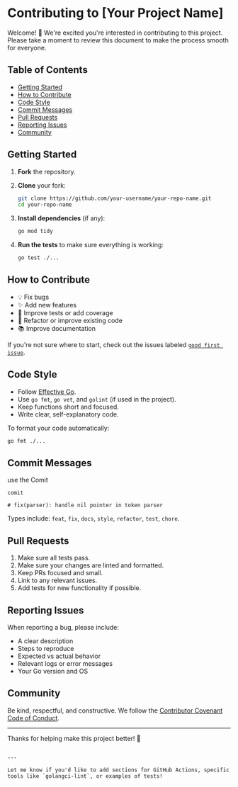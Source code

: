 # Contributing to [Your Project Name]

Welcome! 🎉 We're excited you're interested in contributing to this project. Please take a moment to review this document to make the process smooth for everyone.

## Table of Contents

- [Getting Started](#getting-started)
- [How to Contribute](#how-to-contribute)
- [Code Style](#code-style)
- [Commit Messages](#commit-messages)
- [Pull Requests](#pull-requests)
- [Reporting Issues](#reporting-issues)
- [Community](#community)

## Getting Started

1. **Fork** the repository.
2. **Clone** your fork:

   ```bash
   git clone https://github.com/your-username/your-repo-name.git
   cd your-repo-name
   ```

3. **Install dependencies** (if any):

   ```bash
   go mod tidy
   ```

4. **Run the tests** to make sure everything is working:

   ```bash
   go test ./...
   ```

## How to Contribute

- 💡 Fix bugs
- ✨ Add new features
- 🧪 Improve tests or add coverage
- 🧹 Refactor or improve existing code
- 📚 Improve documentation

If you're not sure where to start, check out the issues labeled [`good first issue`](https://github.com/issamoxix/Comit/issues).

## Code Style

- Follow [Effective Go](https://golang.org/doc/effective_go.html).
- Use `go fmt`, `go vet`, and `golint` (if used in the project).
- Keep functions short and focused.
- Write clear, self-explanatory code.

To format your code automatically:

```bash
go fmt ./...
```

## Commit Messages

use the Comit
```
comit

# fix(parser): handle nil pointer in token parser

```

Types include: `feat`, `fix`, `docs`, `style`, `refactor`, `test`, `chore`.

## Pull Requests

1. Make sure all tests pass.
2. Make sure your changes are linted and formatted.
3. Keep PRs focused and small.
4. Link to any relevant issues.
5. Add tests for new functionality if possible.

## Reporting Issues

When reporting a bug, please include:

- A clear description
- Steps to reproduce
- Expected vs actual behavior
- Relevant logs or error messages
- Your Go version and OS

## Community

Be kind, respectful, and constructive. We follow the [Contributor Covenant Code of Conduct](CODE_OF_CONDUCT.md).

---

Thanks for helping make this project better! 🎈
```

---

Let me know if you'd like to add sections for GitHub Actions, specific tools like `golangci-lint`, or examples of tests!
